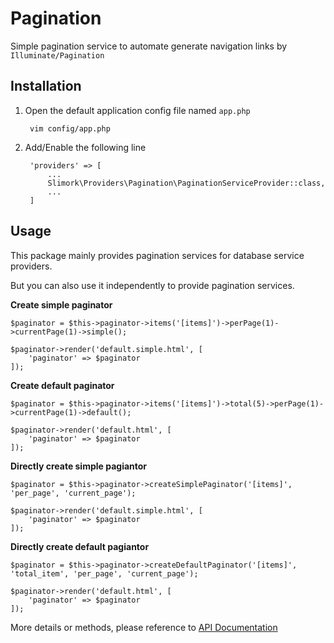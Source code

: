 # Pagination

Simple pagination service to automate generate navigation links by `Illuminate/Pagination`

## Installation

1. Open the default application config file named `app.php`

        vim config/app.php

2. Add/Enable the following line

        'providers' => [
            ...
            Slimork\Providers\Pagination\PaginationServiceProvider::class,
            ...
        ]

## Usage

This package mainly provides pagination services for database service providers.

But you can also use it independently to provide pagination services.

**Create simple paginator**

    $paginator = $this->paginator->items('[items]')->perPage(1)->currentPage(1)->simple();

    $paginator->render('default.simple.html', [
        'paginator' => $paginator
    ]);

**Create default paginator**

    $paginator = $this->paginator->items('[items]')->total(5)->perPage(1)->currentPage(1)->default();

    $paginator->render('default.html', [
        'paginator' => $paginator
    ]);

**Directly create simple pagiantor**

    $paginator = $this->paginator->createSimplePaginator('[items]', 'per_page', 'current_page');

    $paginator->render('default.simple.html', [
        'paginator' => $paginator
    ]);

**Directly create default pagiantor**

    $paginator = $this->paginator->createDefaultPaginator('[items]', 'total_item', 'per_page', 'current_page');

    $paginator->render('default.html', [
        'paginator' => $paginator
    ]);

More details or methods, please reference to [API Documentation](https://laravel.com/api/5.6/Illuminate/Pagination/Paginator.html)

